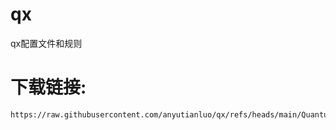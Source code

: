 # qx
qx配置文件和规则
# 下载链接:
```
https://raw.githubusercontent.com/anyutianluo/qx/refs/heads/main/QuantumultX.conf
```
